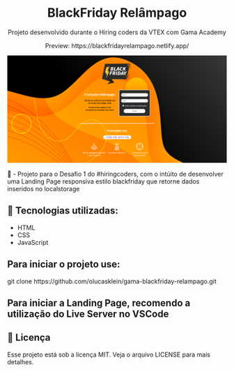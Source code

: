 <h1 align="center"> BlackFriday Relâmpago</h1>
<p align="center">Projeto desenvolvido durante o Hiring coders da VTEX com Gama Academy</p>
<p align="center">Preview: https://blackfridayrelampago.netlify.app/</p>
<img src="./blackfriday.png">

📖 - Projeto para o Desafio 1 do #hiringcoders, com o intúito de desenvolver uma Landing Page responsiva estilo blackfriday que
retorne dados inseridos no localstorage

<h2>🚀 Tecnologias utilizadas: </h2>

- HTML
- CSS
- JavaScript

<h2>Para iniciar o projeto use: </h2>
git clone https://github.com/olucasklein/gama-blackfriday-relampago.git

<h2>Para iniciar a Landing Page, recomendo a utilização do Live Server no VSCode</h2>

<h2>📝 Licença</h2>
Esse projeto está sob a licença MIT. Veja o arquivo LICENSE para mais detalhes.
